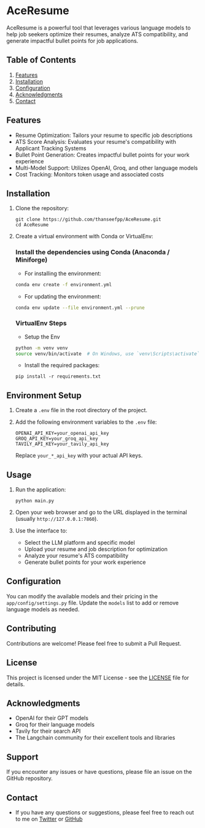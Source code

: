 # AceResume

AceResume is a powerful tool that leverages various language models to help job seekers optimize their resumes, analyze ATS compatibility, and generate impactful bullet points for job applications.

## Table of Contents
1. [Features](#features)
2. [Installation](#installation)
3. [Configuration](#configuration)
4. [Acknowledgments](#acknowledgments)
5. [Contact](#contact)

## Features

- Resume Optimization: Tailors your resume to specific job descriptions
- ATS Score Analysis: Evaluates your resume's compatibility with Applicant Tracking Systems
- Bullet Point Generation: Creates impactful bullet points for your work experience
- Multi-Model Support: Utilizes OpenAI, Groq, and other language models
- Cost Tracking: Monitors token usage and associated costs

## Installation

1. Clone the repository:
   ```
   git clone https://github.com/thanseefpp/AceResume.git
   cd AceResume
   ```

2. Create a virtual environment with Conda or VirtualEnv:
   ### Install the dependencies using Conda (Anaconda / Miniforge)

   - For installing the environment:

   ```bash
   conda env create -f environment.yml
   ```
   - For updating the environment:

   ```bash
   conda env update --file environment.yml --prune
   ```
   
   ### VirtualEnv Steps
   - Setup the Env

   ```bash
   python -m venv venv
   source venv/bin/activate  # On Windows, use `venv\Scripts\activate`
   ```
   - Install the required packages:
   ```
   pip install -r requirements.txt
   ```

## Environment Setup

1. Create a `.env` file in the root directory of the project.

2. Add the following environment variables to the `.env` file:
   ```
   OPENAI_API_KEY=your_openai_api_key
   GROQ_API_KEY=your_groq_api_key
   TAVILY_API_KEY=your_tavily_api_key
   ```

   Replace `your_*_api_key` with your actual API keys.

## Usage

1. Run the application:
   ```
   python main.py
   ```

2. Open your web browser and go to the URL displayed in the terminal (usually `http://127.0.0.1:7860`).

3. Use the interface to:
   - Select the LLM platform and specific model
   - Upload your resume and job description for optimization
   - Analyze your resume's ATS compatibility
   - Generate bullet points for your work experience

## Configuration

You can modify the available models and their pricing in the `app/config/settings.py` file. Update the `models` list to add or remove language models as needed.


## Contributing

Contributions are welcome! Please feel free to submit a Pull Request.

## License

This project is licensed under the MIT License - see the [LICENSE](LICENSE) file for details.

## Acknowledgments

- OpenAI for their GPT models
- Groq for their language models
- Tavily for their search API
- The Langchain community for their excellent tools and libraries

## Support

If you encounter any issues or have questions, please file an issue on the GitHub repository.

## Contact

- If you have any questions or suggestions, please feel free to reach out to me on [Twitter](https://twitter.com/thanseefpptwitt) or [GitHub](https://github.com/thanseefpp)